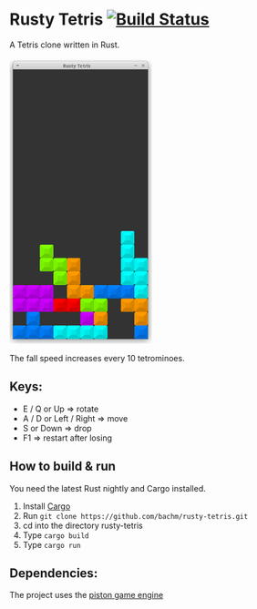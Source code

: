 # Rusty Tetris [![Build Status](https://travis-ci.org/PistonDevelopers/rusty-tetris.svg?branch=master)](https://travis-ci.org/PistonDevelopers/rusty-tetris)


A Tetris clone written in Rust.

![screenshot](rustytetris.png?raw=true)


The fall speed increases every 10 tetrominoes.

## Keys:
- E / Q or Up => rotate
- A / D or Left / Right => move
- S or Down => drop
- F1 => restart after losing


## How to build & run

You need the latest Rust nightly and Cargo installed.

1. Install [Cargo](https://github.com/rust-lang/cargo)
2. Run `git clone https://github.com/bachm/rusty-tetris.git`
3. cd into the directory rusty-tetris
4. Type `cargo build`
5. Type `cargo run`

## Dependencies:

The project uses the [piston game engine](https://github.com/PistonDevelopers/piston)
